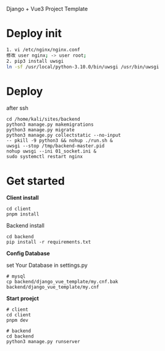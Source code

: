 Django + Vue3 Project Template

# Deploy init
```bash
1. vi /etc/nginx/nginx.conf
修改 user nginx; -> user root;
2. pip3 install uwsgi
ln -sf /usr/local/python-3.10.0/bin/uwsgi /usr/bin/uwsgi


```

# Deploy
after ssh

```
cd /home/kali/sites/backend
python3 manage.py makemigrations
python3 manage.py migrate
python3 manage.py collectstatic --no-input
-- pkill -9 python3 && nohup ./run.sh &
uwsgi --stop /tmp/backend-master.pid
nohup uwsgi --ini 01_socket.ini &
sudo systemctl restart nginx
```

# Get started

**Client install**

```
cd client
pnpm install
```
Backend install
```
cd backend
pip install -r requirements.txt
```

**Config Database**

set Your Database in settings.py
```
# mysql
cp backend/django_vue_template/my.cnf.bak backend/django_vue_template/my.cnf
```

**Start proejct**

```
# client
cd client
pnpm dev

# backend
cd backend
python3 manage.py runserver
```
